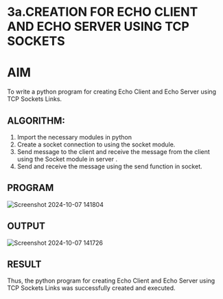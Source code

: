 # 3a.CREATION FOR ECHO CLIENT AND ECHO SERVER USING TCP SOCKETS
# AIM
To write a python program for creating Echo Client and Echo Server using TCP
Sockets Links.
## ALGORITHM:
1. Import the necessary modules in python
2. Create a socket connection to using the socket module.
3. Send message to the client and receive the message from the client using the Socket module in
 server .
4. Send and receive the message using the send function in socket.
## PROGRAM
![Screenshot 2024-10-07 141804](https://github.com/user-attachments/assets/191f6a49-317e-45d6-86cf-ade534ea9714)

## OUTPUT
![Screenshot 2024-10-07 141726](https://github.com/user-attachments/assets/c10f7aa2-85d6-4d9e-a34e-2ef6957fe7d7)

## RESULT
Thus, the python program for creating Echo Client and Echo Server using TCP Sockets Links 
was successfully created and executed.
